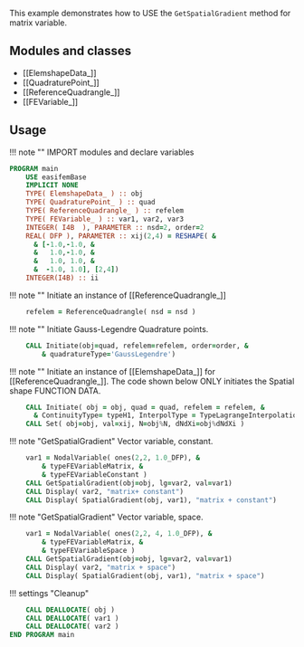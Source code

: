 This example demonstrates how to USE the `GetSpatialGradient` method for matrix variable.

## Modules and classes

- [[ElemshapeData_]]
- [[QuadraturePoint_]]
- [[ReferenceQuadrangle_]]
- [[FEVariable_]]

## Usage

!!! note ""
    IMPORT modules and declare variables

``` fortran
PROGRAM main
    USE easifemBase
    IMPLICIT NONE
    TYPE( ElemshapeData_ ) :: obj
    TYPE( QuadraturePoint_ ) :: quad
    TYPE( ReferenceQuadrangle_ ) :: refelem
    TYPE( FEVariable_ ) :: var1, var2, var3
    INTEGER( I4B  ), PARAMETER :: nsd=2, order=2
    REAL( DFP ), PARAMETER :: xij(2,4) = RESHAPE( &
      & [-1.0,-1.0, &
      &   1.0,-1.0, &
      &   1.0, 1.0, &
      &  -1.0, 1.0], [2,4])
    INTEGER(I4B) :: ii
```

!!! note ""
    Initiate an instance of [[ReferenceQuadrangle_]]

```fortran
    refelem = ReferenceQuadrangle( nsd = nsd )
```

!!! note ""
    Initiate Gauss-Legendre Quadrature points.

```fortran
    CALL Initiate(obj=quad, refelem=refelem, order=order, &
        & quadratureType='GaussLegendre')
```

!!! note ""
    Initiate an instance of [[ElemshapeData_]] for [[ReferenceQuadrangle_]]. The code shown below ONLY initiates the Spatial shape FUNCTION DATA.

```fortran
    CALL Initiate( obj = obj, quad = quad, refelem = refelem, &
      & ContinuityType= typeH1, InterpolType = TypeLagrangeInterpolation )
    CALL Set( obj=obj, val=xij, N=obj%N, dNdXi=obj%dNdXi )
```

!!! note "GetSpatialGradient"
    Vector variable, constant.

```fortran
    var1 = NodalVariable( ones(2,2, 1.0_DFP), &
        & typeFEVariableMatrix, &
        & typeFEVariableConstant )
    CALL GetSpatialGradient(obj=obj, lg=var2, val=var1)
    CALL Display( var2, "matrix+ constant")
    CALL Display( SpatialGradient(obj, var1), "matrix + constant")
```

!!! note "GetSpatialGradient"
    Vector variable, space.

```fortran
    var1 = NodalVariable( ones(2,2, 4, 1.0_DFP), &
        & typeFEVariableMatrix, &
        & typeFEVariableSpace )
    CALL GetSpatialGradient(obj=obj, lg=var2, val=var1)
    CALL Display( var2, "matrix + space")
    CALL Display( SpatialGradient(obj, var1), "matrix + space")
```

!!! settings "Cleanup"

```fortran
    CALL DEALLOCATE( obj )
    CALL DEALLOCATE( var1 )
    CALL DEALLOCATE( var2 )
END PROGRAM main
```
